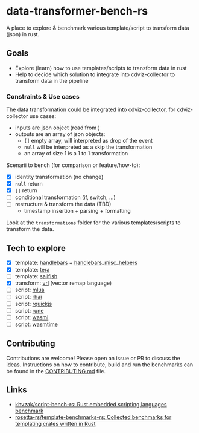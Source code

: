 # data-transformer-bench-rs

A place to explore & benchmark various template/script to transform data (json) in rust.

## Goals

- Explore (learn) how to use templates/scripts to transform data in rust
- Help to decide which solution to integrate into cdviz-collector to transform data in the pipeline

### Constraints & Use cases

The data transformation could be integrated into cdviz-collector, for cdviz-collector use cases:

- inputs are json object (read from )
- outputs are an array of json objects:
  - `[]` empty array, will interpreted as drop of the event
  - `null` will be interpreted as a skip the transformation
  - an array of size 1 is a 1 to 1 transformation

Scenarii to bench (for comparison or feature/how-to):

- [x] identity transformation (no change)
- [x] `null` return
- [x] `[]` return
- [ ] conditional transformation (if, switch, ...)
- [ ] restructure & transform the data (TBD)
  - timestamp insertion + parsing + formatting

Look at the `transformations` folder for the various templates/scripts to transform the data.

## Tech to explore

- [x] template: [handlebars](https://crates.io/crates/handlebars) + [handlebars_misc_helpers](https://crates.io/crates/handlebars_misc_helpers)
- [x] template: [tera](https://crates.io/crates/tera)
- [ ] template: [sailfish](https://rust-sailfish.github.io/sailfish/)
- [x] transform: [vrl](https://crates.io/crates/vrl) (vector remap language)
- [ ] script: [mlua](https://crates.io/crates/mlua)
- [ ] script: [rhai](https://crates.io/crates/rhai)
- [ ] script: [rquickjs](https://crates.io/crates/rquickjs)
- [ ] script: [rune](https://crates.io/crates/rune)
- [ ] script: [wasmi](https://crates.io/crates/wasmi)
- [ ] script: [wasmtime](https://crates.io/crates/wasmtime)

## Contributing

Contributions are welcome! Please open an issue or PR to discuss the ideas.
Instructions on how to contribute, build and run the benchmarks can be found in the [CONTRIBUTING.md](CONTRIBUTING.md) file.

## Links

- [khvzak/script-bench-rs: Rust embedded scripting languages benchmark](https://github.com/khvzak/script-bench-rs)
- [rosetta-rs/template-benchmarks-rs: Collected benchmarks for templating crates written in Rust](https://github.com/rosetta-rs/template-benchmarks-rs)

